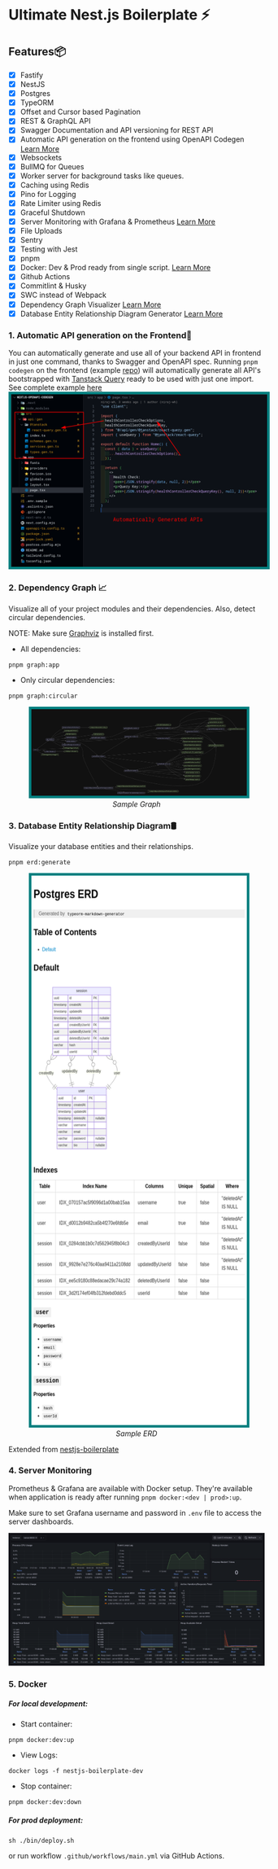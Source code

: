 # Ultimate Nest.js Boilerplate ⚡

## Features📦

- [x] Fastify
- [x] NestJS
- [x] Postgres
- [x] TypeORM
- [x] Offset and Cursor based Pagination
- [x] REST & GraphQL API
- [x] Swagger Documentation and API versioning for REST API
- [x] Automatic API generation on the frontend using OpenAPI Codegen [Learn More](#1-automatic-api-generation-on-the-frontend)
- [x] Websockets
- [x] BullMQ for Queues
- [x] Worker server for background tasks like queues.
- [x] Caching using Redis
- [x] Pino for Logging
- [x] Rate Limiter using Redis
- [x] Graceful Shutdown
- [x] Server Monitoring with Grafana & Prometheus [Learn More](#4-server-monitoring)
- [x] File Uploads
- [x] Sentry
- [x] Testing with Jest
- [x] pnpm
- [x] Docker: Dev & Prod ready from single script. [Learn More](#5-docker)
- [x] Github Actions
- [x] Commitlint & Husky
- [x] SWC instead of Webpack
- [x] Dependency Graph Visualizer [Learn More](#2-dependency-graph-)
- [x] Database Entity Relationship Diagram Generator [Learn More](#3-database-entity-relationship-diagram️)

### 1. Automatic API generation on the Frontend🚀

You can automatically generate and use all of your backend API in frontend in just one command, thanks to Swagger and OpenAPI spec. Running `pnpm codegen` on the frontend (example [repo](https://github.com/niraj-khatiwada/openapi-codegen)) will automatically generate all API's bootstrapped with [Tanstack Query](https://tanstack.com/query/latest) ready to be used with just one import. See complete example [here](https://github.com/niraj-khatiwada/openapi-codegen)
<img src="./github-assets/openapi-codegen.png" style="border: 5px solid teal;" />

### 2. Dependency Graph 📈

Visualize all of your project modules and their dependencies. Also, detect circular dependencies.

NOTE: Make sure [Graphviz](https://www.graphviz.org/) is installed first.

- All dependencies:

```
pnpm graph:app
```

- Only circular dependencies:

```
pnpm graph:circular
```

<figure>
<img src="./github-assets/graph.png" style="border: 5px solid teal" />
<figcaption style="text-align: center; font-style: italic;">Sample Graph</figcaption>
</figure>

### 3. Database Entity Relationship Diagram🛢️

Visualize your database entities and their relationships.

```
pnpm erd:generate
```

<figure>
<img src="./github-assets/erd.png" style="border: 5px solid teal; height: 1080px;" />
<figcaption style="text-align: center; font-style: italic;">Sample ERD</figcaption>
</figure>

Extended from [nestjs-boilerplate](https://github.com/vndevteam/nestjs-boilerplate?tab=readme-ov-file)

### 4. Server Monitoring

Prometheus & Grafana are available with Docker setup. They're available when application is ready after running `pnpm docker:<dev | prod>:up`.

Make sure to set Grafana username and password in `.env` file to access the server dashboards.

![alt text](./github-assets/server-monitoring.png)

### 5. Docker

##### For local development:

- Start container:

```
pnpm docker:dev:up
```

- View Logs:

```
docker logs -f nestjs-boilerplate-dev
```

- Stop container:

```
pnpm docker:dev:down
```

##### For prod deployment:

```
sh ./bin/deploy.sh
```

or run workflow `.github/workflows/main.yml` via GitHub Actions.
